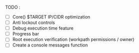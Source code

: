 TODO :   
- [ ] Core() $TARGET IP/CIDR optimization
- [ ] Anti lockout controls
- [ ] Debug execution time feature
- [ ] Progress bar
- [ ] Root execution verification (workpath permissions / owner)
- [ ] Create a console messages function